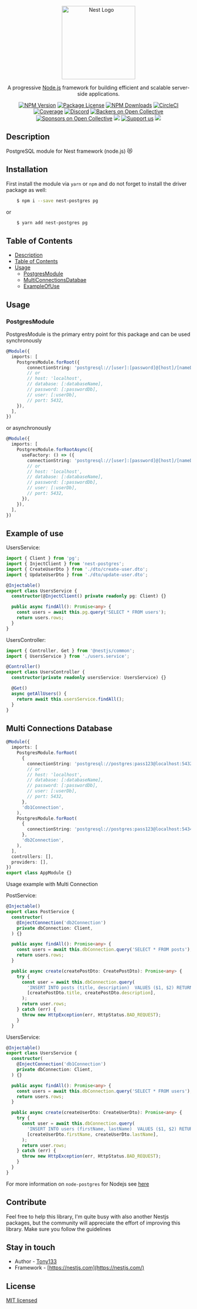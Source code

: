 <p align="center">
  <a href="http://nestjs.com/" target="blank"><img src="https://nestjs.com/img/logo-small.svg" width="200" alt="Nest Logo" /></a>
</p>

[circleci-image]: https://img.shields.io/circleci/build/github/nestjs/nest/master?token=abc123def456
[circleci-url]: https://circleci.com/gh/nestjs/nest

  <p align="center">A progressive <a href="http://nodejs.org" target="_blank">Node.js</a> framework for building efficient and scalable server-side applications.</p>
    <p align="center">
<a href="https://www.npmjs.com/~nestjscore" target="_blank"><img src="https://img.shields.io/npm/v/@nestjs/core.svg" alt="NPM Version" /></a>
<a href="https://www.npmjs.com/~nestjscore" target="_blank"><img src="https://img.shields.io/npm/l/@nestjs/core.svg" alt="Package License" /></a>
<a href="https://www.npmjs.com/~nestjscore" target="_blank"><img src="https://img.shields.io/npm/dm/@nestjs/common.svg" alt="NPM Downloads" /></a>
<a href="https://circleci.com/gh/nestjs/nest" target="_blank"><img src="https://img.shields.io/circleci/build/github/nestjs/nest/master" alt="CircleCI" /></a>
<a href="https://coveralls.io/github/nestjs/nest?branch=master" target="_blank"><img src="https://coveralls.io/repos/github/nestjs/nest/badge.svg?branch=master#9" alt="Coverage" /></a>
<a href="https://discord.gg/G7Qnnhy" target="_blank"><img src="https://img.shields.io/badge/discord-online-brightgreen.svg" alt="Discord"/></a>
<a href="https://opencollective.com/nest#backer" target="_blank"><img src="https://opencollective.com/nest/backers/badge.svg" alt="Backers on Open Collective" /></a>
<a href="https://opencollective.com/nest#sponsor" target="_blank"><img src="https://opencollective.com/nest/sponsors/badge.svg" alt="Sponsors on Open Collective" /></a>
  <a href="https://paypal.me/kamilmysliwiec" target="_blank"><img src="https://img.shields.io/badge/Donate-PayPal-ff3f59.svg"/></a>
    <a href="https://opencollective.com/nest#sponsor"  target="_blank"><img src="https://img.shields.io/badge/Support%20us-Open%20Collective-41B883.svg" alt="Support us"></a>
  <a href="https://twitter.com/nestframework" target="_blank"><img src="https://img.shields.io/twitter/follow/nestframework.svg?style=social&label=Follow"></a>
</p>
  <!--[![Backers on Open Collective](https://opencollective.com/nest/backers/badge.svg)](https://opencollective.com/nest#backer)
  [![Sponsors on Open Collective](https://opencollective.com/nest/sponsors/badge.svg)](https://opencollective.com/nest#sponsor)-->

## Description

PostgreSQL module for Nest framework (node.js) 😻

## Installation

First install the module via `yarn` or `npm` and do not forget to install the driver package as well:


```bash
    $ npm i --save nest-postgres pg
```
or

```bash
    $ yarn add nest-postgres pg
```

## Table of Contents

- [Description](#description)
- [Table of Contents](#table-of-contents)
- [Usage](#usage)
  - [PostgresModule](#postgresmodule)
  - [MultiConnectionsDatabae](#multi-connections-database)
  - [ExampleOfUse](#example-of-use)

## Usage

### PostgresModule

PostgresModule is the primary entry point for this package and can be used synchronously

```typescript
@Module({
  imports: [
    PostgresModule.forRoot({
        connectionString: 'postgresql://[user]:[password]@[host]/[nameDb]',
        // or 
        // host: 'localhost',
        // database: [:databaseName],
        // password: [:passwordDb],
        // user: [:userDb],
        // port: 5432,
    }),
  ],
})
```

or asynchronously

```typescript
@Module({
  imports: [
    PostgresModule.forRootAsync({
      useFactory: () => ({
        connectionString: 'postgresql://[user]:[password]@[host]/[nameDb]',
        // or 
        // host: 'localhost',
        // database: [:databaseName],
        // password: [:passwordDb],
        // user: [:userDb],
        // port: 5432,
      }),
    }),
  ],
})
```

## Example of use

UsersService:

```typescript
import { Client } from 'pg';
import { InjectClient } from 'nest-postgres';
import { CreateUserDto } from './dto/create-user.dto';
import { UpdateUserDto } from './dto/update-user.dto';

@Injectable()
export class UsersService {
  constructor(@InjectClient() private readonly pg: Client) {}

  public async findAll(): Promise<any> {
    const users = await this.pg.query('SELECT * FROM users');
    return users.rows;
  }
}
```

UsersController:

```typescript
import { Controller, Get } from '@nestjs/common';
import { UsersService } from './users.service';

@Controller()
export class UsersController {
  constructor(private readonly usersService: UsersService) {}

  @Get()
  async getAllUsers() {
    return await this.usersService.findAll();
  }
}
```

## Multi Connections Database

```typescript
@Module({
  imports: [
    PostgresModule.forRoot(
      {
        connectionString: 'postgresql://postgres:pass123@localhost:5432/nest1',
        // or 
        // host: 'localhost',
        // database: [:databaseName],
        // password: [:passwordDb],
        // user: [:userDb],
        // port: 5432,
      },
      'db1Connection',
    ),
    PostgresModule.forRoot(
      {
        connectionString: 'postgresql://postgres:pass123@localhost:5434/nest2',
      },
      'db2Connection',
    ),
  ],
  controllers: [],
  providers: [],
})
export class AppModule {}
```

Usage example with Multi Connection

PostService:

```typescript
@Injectable()
export class PostService {
  constructor(
    @InjectConnection('db2Connection')
    private dbConnection: Client,
  ) {}

  public async findAll(): Promise<any> {
    const users = await this.dbConnection.query('SELECT * FROM posts');
    return users.rows;
  }

  public async create(createPostDto: CreatePostDto): Promise<any> {
    try {
      const user = await this.dbConnection.query(
        'INSERT INTO posts (title, description)  VALUES ($1, $2) RETURNING *',
        [createPostDto.title, createPostDto.description],
      );
      return user.rows;
    } catch (err) {
      throw new HttpException(err, HttpStatus.BAD_REQUEST);
    }
  }

```

UsersService:

```typescript
@Injectable()
export class UsersService {
  constructor(
    @InjectConnection('db1Connection')
    private dbConnection: Client,
  ) {}

  public async findAll(): Promise<any> {
    const users = await this.dbConnection.query('SELECT * FROM users');
    return users.rows;
  }

  public async create(createUserDto: CreateUserDto): Promise<any> {
    try {
      const user = await this.dbConnection.query(
        'INSERT INTO users (firstName, lastName)  VALUES ($1, $2) RETURNING *',
        [createUserDto.firstName, createUserDto.lastName],
      );
      return user.rows;
    } catch (err) {
      throw new HttpException(err, HttpStatus.BAD_REQUEST);
    }
  }
}
```

For more information on `node-postgres` for Nodejs see [here](https://node-postgres.com/)

## Contribute
Feel free to help this library, I'm quite busy with also another Nestjs packages, but the community will appreciate the effort of improving this library. Make sure you follow the guidelines

## Stay in touch

- Author - [Tony133](https://github.com/Tony133)
- Framework - [https://nestjs.com](https://nestjs.com/)

## License

 [MIT licensed](LICENSE)
